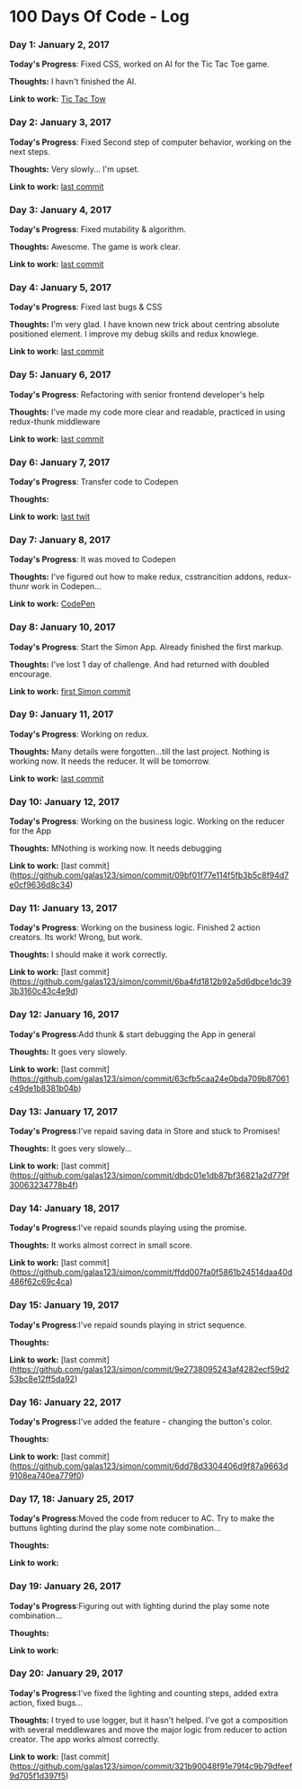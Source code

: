 # 100 Days Of Code - Log

### Day 1: January 2, 2017 

**Today's Progress**: Fixed CSS, worked on AI for the Tic Tac Toe game.

**Thoughts:** I havn't finished the AI.

**Link to work:** [Tic Tac Tow](https://github.com/galas123/TicTacToe/commit/59ffc9a6bb15ce067389141ef84bd5e5e6a12c8f)

### Day 2: January 3, 2017 

**Today's Progress**: Fixed Second step of computer behavior, working on the next steps.

**Thoughts:** Very slowly... I'm upset.

**Link to work:** [last commit](https://github.com/galas123/TicTacToe/commit/a8d05a14158ca55f070102a48f15a9a85a3b1b77)

### Day 3: January 4, 2017 

**Today's Progress**: Fixed mutability & algorithm.

**Thoughts:** Awesome. The game is work clear. 

**Link to work:** [last commit](https://github.com/galas123/TicTacToe/commit/ce66b784fd4b02e51f7fb03e02cc6d491d21f669)

### Day 4: January 5, 2017 

**Today's Progress**: Fixed last bugs & CSS

**Thoughts:** I'm very glad. I have known new trick about centring absolute positioned element. I improve my debug skills and redux knowlege. 

**Link to work:** [last commit](https://github.com/galas123/TicTacToe/commit/53ca1b2f276356fca664e5b7d08b3dee7b9930ef)

### Day 5: January 6, 2017 

**Today's Progress**: Refactoring with senior frontend developer's help

**Thoughts:** I've made my code more clear and readable, practiced in using redux-thunk middleware

**Link to work:** [last commit](https://github.com/galas123/TicTacToe/commit/f9c0d3bd272ab97c667aa2d135c4002f07fb5352)

### Day 6: January 7, 2017 

**Today's Progress**: Transfer code to Codepen

**Thoughts:** 

**Link to work:** [last twit](https://twitter.com/feya__s/status/818061927909826560)

### Day 7: January 8, 2017 

**Today's Progress**: It was moved to Codepen

**Thoughts:** I've figured out how to make redux, csstrancition addons, redux-thunr work in Codepen... 

**Link to work:** [CodePen](http://codepen.io/galas123/pen/wgaRrN)

### Day 8: January 10, 2017 

**Today's Progress**: Start the Simon App. Already finished the first markup.

**Thoughts:** I've lost 1 day of challenge. And had returned with doubled encourage. 

**Link to work:** [first Simon commit](https://github.com/galas123/simon/commit/29404ee198d927fe0c41fcd9fac9cfd09bdae698)

### Day 9: January 11, 2017 

**Today's Progress**: Working on redux.

**Thoughts:** Many details were forgotten...till the last project. Nothing is working now. It needs the reducer. It will be tomorrow.

**Link to work:** [last commit](https://github.com/galas123/simon/commit/85f67bb75ee84ed9b8724c2f3a675b81a78163ce)

### Day 10: January 12, 2017 

**Today's Progress**: Working on the business logic. Working on the reducer for the App

**Thoughts:** MNothing is working now. It needs debugging

**Link to work:** [last commit] (https://github.com/galas123/simon/commit/09bf01f77e114f5fb3b5c8f94d7e0cf9636d8c34)

### Day 11: January 13, 2017 

**Today's Progress**: Working on the business logic. Finished 2 action creators. Its work! Wrong, but work.

**Thoughts:** I should make it work correctly.

**Link to work:** [last commit] (https://github.com/galas123/simon/commit/6ba4fd1812b92a5d6dbce1dc393b3160c43c4e9d)

### Day 12: January 16, 2017 

**Today's Progress**:Add thunk & start debugging the App in general

**Thoughts:** It goes very slowely.

**Link to work:** [last commit] (https://github.com/galas123/simon/commit/63cfb5caa24e0bda709b87061c49de1b8381b04b)

### Day 13: January 17, 2017 

**Today's Progress**:I've repaid saving data in Store and stuck to Promises! 

**Thoughts:** It goes very slowely...

**Link to work:** [last commit] (https://github.com/galas123/simon/commit/dbdc01e1db87bf36821a2d779f30063234778b4f)

### Day 14: January 18, 2017 

**Today's Progress**:I've repaid sounds playing using the promise. 

**Thoughts:** It works almost correct in small score.

**Link to work:** [last commit] (https://github.com/galas123/simon/commit/ffdd007fa0f5861b24514daa40d486f62c69c4ca)

### Day 15: January 19, 2017 

**Today's Progress**:I've repaid sounds playing in strict sequence. 

**Thoughts:** 

**Link to work:** [last commit] (https://github.com/galas123/simon/commit/9e2738095243af4282ecf59d253bc8e12ff5da92)

### Day 16: January 22, 2017 

**Today's Progress**:I've added the feature - changing the button's color. 

**Thoughts:** 

**Link to work:** [last commit] (https://github.com/galas123/simon/commit/6dd78d3304406d9f87a9663d9108ea740ea779f0)

### Day 17, 18: January 25, 2017 

**Today's Progress**:Moved the code from reducer to AC. Try to make the buttuns lighting durind the play some note combination... 

**Thoughts:** 

**Link to work:** 

### Day 19: January 26, 2017 

**Today's Progress**:Figuring out with lighting durind the play some note combination... 

**Thoughts:** 

**Link to work:** 


### Day 20: January 29, 2017 

**Today's Progress**:I've fixed the lighting and counting steps, added extra action, fixed bugs... 

**Thoughts:** I tryed to use logger, but it hasn't helped. I've got a composition with several meddlewares and move the major logic from reducer to action creator.   The app works almost correctly.

**Link to work:** [last commit] (https://github.com/galas123/simon/commit/321b90048f91e79f4c9b79dfeef9d705f1d397f5)
